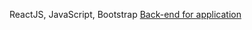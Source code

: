 ReactJS, JavaScript, Bootstrap
[Back-end for application](https://github.com/Darius-Nicolae-Litescu/ThesisApplication-Backend)

